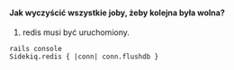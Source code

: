 #### Jak wyczyścić wszystkie joby, żeby kolejna była wolna?
1. redis musi być uruchomiony. 
```
rails console
Sidekiq.redis { |conn| conn.flushdb }
```
